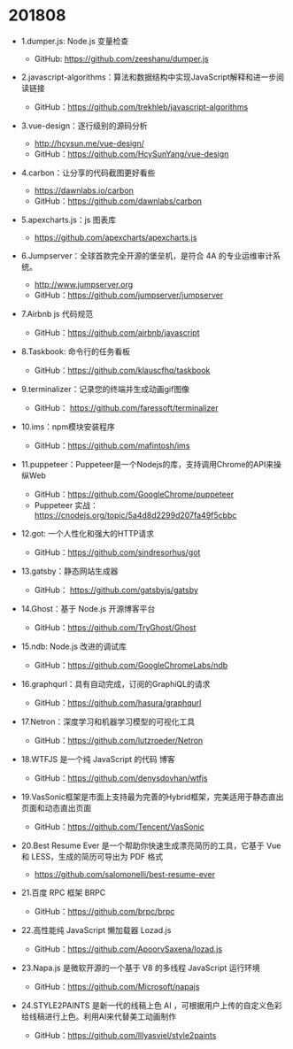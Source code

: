 # 201808

- 1.dumper.js: Node.js 变量检查
  - GitHub: https://github.com/zeeshanu/dumper.js
  
- 2.javascript-algorithms：算法和数据结构中实现JavaScript解释和进一步阅读链接
  - GitHub：https://github.com/trekhleb/javascript-algorithms
  
- 3.vue-design：逐行级别的源码分析 
  - http://hcysun.me/vue-design/
  - GitHub：https://github.com/HcySunYang/vue-design
  
- 4.carbon：让分享的代码截图更好看些
  - https://dawnlabs.io/carbon
  - GitHub：https://github.com/dawnlabs/carbon
  
- 5.apexcharts.js：js 图表库
  - https://github.com/apexcharts/apexcharts.js
  
- 6.Jumpserver：全球首款完全开源的堡垒机，是符合 4A 的专业运维审计系统。 
  - http://www.jumpserver.org
  - GitHub：https://github.com/jumpserver/jumpserver

- 7.Airbnb js 代码规范
  - GitHub：https://github.com/airbnb/javascript

- 8.Taskbook: 命令行的任务看板
  - GitHub：https://github.com/klauscfhq/taskbook
  
- 9.terminalizer：记录您的终端并生成动画gif图像
  - GitHub： https://github.com/faressoft/terminalizer

- 10.ims：npm模块安装程序
  - GitHub：https://github.com/mafintosh/ims

- 11.puppeteer：Puppeteer是一个Nodejs的库，支持调用Chrome的API来操纵Web
  - GitHub：https://github.com/GoogleChrome/puppeteer
  - Puppeteer 实战：https://cnodejs.org/topic/5a4d8d2299d207fa49f5cbbc

- 12.got: 一个人性化和强大的HTTP请求
  - GitHub：https://github.com/sindresorhus/got

- 13.gatsby：静态网站生成器
  - GitHub： https://github.com/gatsbyjs/gatsby
  
- 14.Ghost：基于 Node.js 开源博客平台
  - GitHub：https://github.com/TryGhost/Ghost

- 15.ndb: Node.js 改进的调试库
  - GitHub：https://github.com/GoogleChromeLabs/ndb

- 16.graphqurl：具有自动完成，订阅的GraphiQL的请求
  - GitHub：https://github.com/hasura/graphqurl

- 17.Netron：深度学习和机器学习模型的可视化工具
  - GitHub：https://github.com/lutzroeder/Netron

- 18.WTFJS 是一个纯 JavaScript 的代码 博客
  - GitHub：https://github.com/denysdovhan/wtfjs

- 19.VasSonic框架是市面上支持最为完善的Hybrid框架，完美适用于静态直出页面和动态直出页面
  - GitHub：https://github.com/Tencent/VasSonic

- 20.Best Resume Ever 是一个帮助你快速生成漂亮简历的工具，它基于 Vue 和 LESS，生成的简历可导出为 PDF 格式
  - https://github.com/salomonelli/best-resume-ever

- 21.百度 RPC 框架 BRPC
  - GitHub：https://github.com/brpc/brpc

- 22.高性能纯 JavaScript 懒加载器 Lozad.js
  - GitHub：https://github.com/ApoorvSaxena/lozad.js

- 23.Napa.js 是微软开源的一个基于 V8 的多线程 JavaScript 运行环境
  - GitHub：https://github.com/Microsoft/napajs

- 24.STYLE2PAINTS 是新一代的线稿上色 AI ，可根据用户上传的自定义色彩给线稿进行上色。利用AI来代替美工动画制作
  - GitHub：https://github.com/lllyasviel/style2paints


































